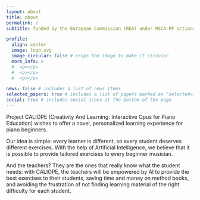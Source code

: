 ```yaml
---
layout: about
title: about
permalink: /
subtitle: funded by the European Commission (REA) under MSCA-PF actions

profile:
  align: center
  image: logo.svg
  image_circular: false # crops the image to make it circular
  more_info: >
  #  <p></p>
  #  <p></p>
  #  <p></p>

news: false # includes a list of news items
selected_papers: true # includes a list of papers marked as "selected={true}"
social: true # includes social icons at the bottom of the page
---
```


Project CALIOPE (Creativity And Learning: Interactive Opus for Piano Education) wishes to offer a novel, personalized learning experience for piano beginners. 

Our idea is simple: every learner is different, so every student deserves different exercises. With the help of Artificial Intelligence, we believe that it is possible to provide tailored exercises to every beginner musician. 

And the teachers? They are the ones that really know what the student needs: with CALIOPE, the teachers will be empowered by AI to provide the best exercises to their students, saving time and money on method books, and avoiding the frustration of not finding learning material of the right difficulty for each student. 